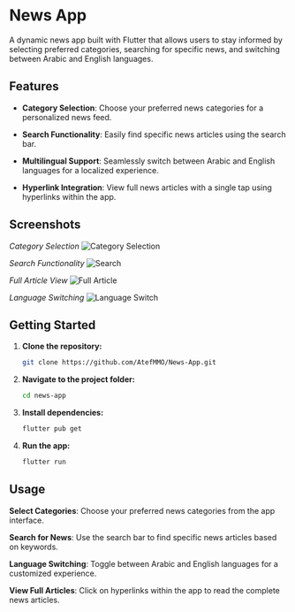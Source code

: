 # News App

A dynamic news app built with Flutter that allows users to stay informed by selecting preferred categories, searching for specific news, and switching between Arabic and English languages.

## Features

- **Category Selection**: Choose your preferred news categories for a personalized news feed.
  
- **Search Functionality**: Easily find specific news articles using the search bar.

- **Multilingual Support**: Seamlessly switch between Arabic and English languages for a localized experience.

- **Hyperlink Integration**: View full news articles with a single tap using hyperlinks within the app.

## Screenshots

*Category Selection*
![Category Selection](/screenshots/category_selection.png)

*Search Functionality*
![Search](/screenshots/search.png)

*Full Article View*
![Full Article](/screenshots/full_article.png)

*Language Switching*
![Language Switch](/screenshots/language_switch.png)

## Getting Started

1. **Clone the repository:**

   ```bash
   git clone https://github.com/AtefMMO/News-App.git

2. **Navigate to the project folder:**

   ```bash
   cd news-app

1. **Install dependencies:**

   ```bash
   flutter pub get
   
2. **Run the app:**

   ```bash
   flutter run
   
## Usage

**Select Categories**: Choose your preferred news categories from the app interface.

**Search for News**: Use the search bar to find specific news articles based on keywords.

**Language Switching**: Toggle between Arabic and English languages for a customized experience.

**View Full Articles**: Click on hyperlinks within the app to read the complete news articles.
